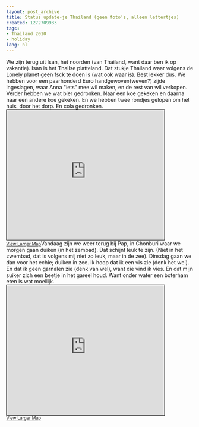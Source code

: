 ```yaml
---
layout: post_archive
title: Status update-je Thailand (geen foto's, alleen lettertjes)
created: 1272709933
tags:
- Thailand 2010
- holiday
lang: nl
---
```

We zijn terug uit Isan, het noorden (van Thailand, want daar ben ik op vakantie). Isan is het Thailse platteland. Dat stukje Thailand waar volgens de Lonely planet geen fsck te doen is (wat ook waar is). Best lekker dus. We hebben voor een paarhonderd Euro handgewoven(weven?) zijde ingeslagen, waar Anna "iets" mee wil maken, en de rest van wil verkopen. Verder hebben we wat bier gedronken. Naar een koe gekeken en daarna naar een andere koe gekeken. En we hebben twee rondjes gelopen om het huis, door het dorp. En cola gedronken.<iframe width="425" height="350" frameborder="0" scrolling="no" marginheight="0" marginwidth="0" src="http://www.openstreetmap.org/export/embed.html?bbox=96.22,12.5,105.45,19.41&layer=mapnik&marker=16.82117,102.57479" style="border: 1px solid black"></iframe><br /><small>[View Larger Map](http://www.openstreetmap.org/?lat=15.955&lon=100.835&zoom=6&layers=B000FTFTT&mlat=16.82117&mlon=102.57479)</small>Vandaag zijn we weer terug bij Pap, in Chonburi waar we morgen gaan duiken (in het zembad). Dat schijnt leuk te zijn. (Niet in het zwembad, dat is volgens mij niet zo leuk, maar in de zee). Dinsdag gaan we dan voor het echie; duiken in zee. Ik hoop dat ik een vis zie (denk het wel). En dat ik geen garnalen zie (denk van wel), want die vind ik vies. En dat mijn suiker zich een beetje in het gareel houd. Want onder water een boterham eten is wat moeilijk.<iframe width="425" height="350" frameborder="0" scrolling="no" marginheight="0" marginwidth="0" src="http://www.openstreetmap.org/export/embed.html?bbox=100.276,13.222,101.429,14.096&layer=mapnik&marker=13.38113,100.99962" style="border: 1px solid black"></iframe><br /><small>[View Larger Map](http://www.openstreetmap.org/?lat=13.659&lon=100.8525&zoom=10&layers=B000FTFTT&mlat=13.38113&mlon=100.99962)</small>
